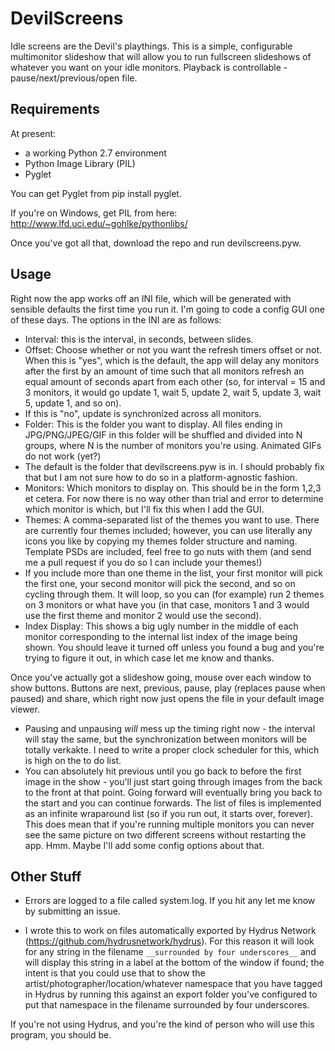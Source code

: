 # DevilScreens
Idle screens are the Devil's playthings. This is a simple, configurable multimonitor slideshow that will allow you to run fullscreen slideshows of whatever you want on your idle monitors. Playback is controllable - pause/next/previous/open file.

Requirements
------------
At present:
- a working Python 2.7 environment
- Python Image Library (PIL)
- Pyglet

You can get Pyglet from pip install pyglet.

If you're on Windows, get PIL from here: http://www.lfd.uci.edu/~gohlke/pythonlibs/

Once you've got all that, download the repo and run devilscreens.pyw.

Usage
------------
Right now the app works off an INI file, which will be generated with sensible defaults the first time you run it. I'm going to code a config GUI one of these days. The options in the INI are as follows:

- Interval: this is the interval, in seconds, between slides.
- Offset: Choose whether or not you want the refresh timers offset or not. When this is "yes", which is the default, the app will delay any monitors after the first by an amount of time such that all monitors refresh an equal amount of seconds apart from each other (so, for interval = 15 and 3 monitors, it would go update 1, wait 5, update 2, wait 5, update 3, wait 5, update 1, and so on).
 - If this is "no", update is synchronized across all monitors.
- Folder: This is the folder you want to display. All files ending in JPG/PNG/JPEG/GIF in this folder will be shuffled and divided into N groups, where N is the number of monitors you're using. Animated GIFs do not work (yet?)
 - The default is the folder that devilscreens.pyw is in. I should probably fix that but I am not sure how to do so in a platform-agnostic fashion.
- Monitors: Which monitors to display on. This should be in the form 1,2,3 et cetera. For now there is no way other than trial and error to determine which monitor is which, but I'll fix this when I add the GUI.
- Themes: A comma-separated list of the themes you want to use. There are currently four themes included; however, you can use literally any icons you like by copying my themes folder structure and naming. Template PSDs are included, feel free to go nuts with them (and send me a pull request if you do so I can include your themes!)
 - If you include more than one theme in the list, your first monitor will pick the first one, your second monitor will pick the second, and so on cycling through them. It will loop, so you can (for example) run 2 themes on 3 monitors or what have you (in that case, monitors 1 and 3 would use the first theme and monitor 2 would use the second).
- Index Display: This shows a big ugly number in the middle of each monitor corresponding to the internal list index of the image being shown. You should leave it turned off unless you found a bug and you're trying to figure it out, in which case let me know and thanks.

Once you've actually got a slideshow going, mouse over each window to show buttons. Buttons are next, previous, pause, play (replaces pause when paused) and share, which right now just opens the file in your default image viewer. 
- Pausing and unpausing *will* mess up the timing right now - the interval will stay the same, but the synchronization between monitors will be totally verkakte. I need to write a proper clock scheduler for this, which is high on the to do list.
- You can absolutely hit previous until you go back to before the first image in the show - you'll just start going through images from the back to the front at that point. Going forward will eventually bring you back to the start and you can continue forwards. The list of files is implemented as an infinite wraparound list (so if you run out, it starts over, forever). This does mean that if you're running multiple monitors you can never see the same picture on two different screens without restarting the app. Hmm. Maybe I'll add some config options about that.

Other Stuff
-----------
- Errors are logged to a file called system.log. If you hit any let me know by submitting an issue.

- I wrote this to work on files automatically exported by Hydrus Network (https://github.com/hydrusnetwork/hydrus). For this reason it will look for any string in the filename ``__surrounded by four underscores__`` and will display this string in a label at the bottom of the window if found; the intent is that you could use that to show the artist/photographer/location/whatever namespace that you have tagged in Hydrus by running this against an export folder you've configured to put that namespace in the filename surrounded by four underscores.

If you're not using Hydrus, and you're the kind of person who will use this program, you should be.
